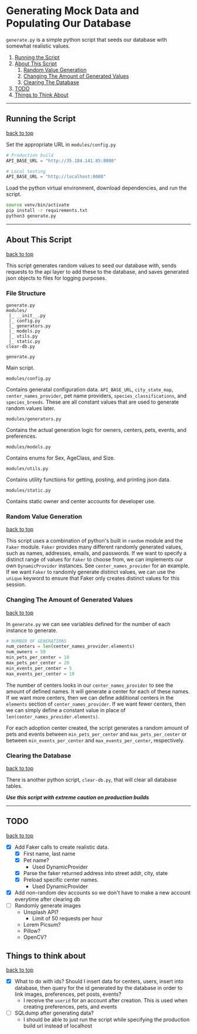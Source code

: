 # Generating Mock Data and Populating Our Database

`generate.py` is a simple python script that seeds our database with
somewhat realistic values. 

1.  [Running the Script](#running-the-script)
1.  [About This Script](#about-this-script)
    1.  [Random Value Generation](#random-value-generation)
    1.  [Changing The Amount of Generated Values](#changing-the-amount-of-generated-values)
    1.  [Clearing The Database](#clearing-the-database)
1.  [TODO](#todo)
1.  [Things to Think About](#things-to-think-about)

---

## Running the Script

[back to top](#generating-mock-data-and-populating-our-database)

Set the appropriate URL in `modules/config.py`

```py
# Production build
API_BASE_URL = "http://35.184.141.85:8080"

# Local testing
API_BASE_URL = "http://localhost:8080"
```

Load the python virtual environment, download dependencies, and run the script.

```bash
source venv/bin/activate
pip install -r requirements.txt
python3 generate.py
```

---

## About This Script

[back to top](#generating-mock-data-and-populating-our-database)

This script generates random values to seed our database with, sends requests
to the api layer to add these to the database, and saves generated json objects
to files for logging purposes.

### File Structure

```
generate.py
modules/
 |_ __init__.py
 |_ config.py
 |_ generators.py
 |_ models.py
 |_ utils.py
 |_ static.py
clear-db.py
```

`generate.py`

Main script.

`modules/config.py`

Contains generatal configuration data. `API_BASE_URL`, `city_state_map`,
`center_names_provider`, pet name providers, `species_classifications`,
and `species_breeds`. These are all constant values that are used to
generate random values later.

`modules/generators.py`

Contains the actual generation logic for owners, centers, pets, events, and preferences.

`modules/models.py`

Contains enums for Sex, AgeClass, and Size.

`modules/utils.py`

Contains utility functions for getting, posting, and printing json data.

`modules/static.py`

Contains static owner and center accounts for developer use.

### Random Value Generation

[back to top](#generating-mock-data-and-populating-our-database)

This script uses a combination of python's built in `random` module and
the `Faker` module. `Faker` provides many different randomly generated
values, such as names, addresses, emails, and passwords. If we want to
specify a distinct range of values for `Faker` to choose from, we can
implements our own `DynamicProvider` instances. See `center_names_provider`
for an example. If we want `Faker` to randomly generate distinct values,
we can use the `unique` keyword to ensure that Faker only creates distinct
values for this session.

### Changing The Amount of Generated Values

[back to top](#generating-mock-data-and-populating-our-database)

In `generate.py` we can see variables defined for the number of each
instance to generate.

```py
# NUMBER OF GENERATIONS
num_centers = len(center_names_provider.elements)
num_owners = 50
min_pets_per_center = 10
max_pets_per_center = 20
min_events_per_center = 5
max_events_per_center = 10
```

The number of centers looks in our `center_names_provider` to see the amount
of defined names. It will generate a center for each of these names. If we
want more centers, then we can define additional centers in the `elements`
section of `center_names_provider`. If we want fewer centers, then we can
simply define a constant value in place of `len(center_names_provider.elements)`.

For each adoption center created, the script generates a random amount of
pets and events between `min_pets_per_center` and `max_pets_per_center` or
between `min_events_per_center` and `max_events_per_center`, respectively.

### Clearing the Database

[back to top](#generating-mock-data-and-populating-our-database)

There is another python script, `clear-db.py`, that will clear all database
tables.

***Use this script with extreme caution on production builds***

---

## TODO

[back to top](#generating-mock-data-and-populating-our-database)

* [x] Add Faker calls to create realistic data.
    * [x] First name, last name
    * [x] Pet name?
        * Used DynamicProvider
    * [x] Parse the faker returned address into street addr, city, state
    * [x] Preload specific center names.
        * Used DynamicProvider
* [x] Add non-random dev accounts so we don't have to make a new account
    everytime after clearing db
* [ ] Randomly generate images
    * Unsplash API?
        * Limit of 50 requests per hour
    * Lorem Picsum?
    * Pillow?
    * OpenCV?

## Things to think about

[back to top](#generating-mock-data-and-populating-our-database)

* [x] What to do with ids? Should I insert data for centers, users, insert into
    database, then query for the id generated by the database in order to link
    images, preferences, pet posts, events?
    * I receive the `userid` for an account after creation. This is used
      when creating preferences, pets, and events
* [ ] SQLdump after generating data?
    * I should be able to just run the script while specifying the
      production build url instead of localhost
